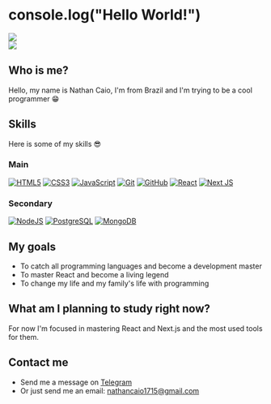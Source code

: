 # console.log("Hello World!")

<a href="https://github.com/nc0ds?tab=repositories" align="center">
  <img align="center" src="https://github-readme-stats.vercel.app/api?username=nc0ds&count_private=true&show_icons=true&theme=vision-friendly-dark&layout=compact" />
</a>
<br />
<a href="https://github.com/nc0ds?tab=repositories" align="center">
  <img align="center" src="https://github-readme-stats.vercel.app/api/top-langs/?username=nc0ds&layout=compact&theme=vision-friendly-dark" />
</a>

## Who is me?
Hello, my name is Nathan Caio, I'm from Brazil and I'm trying to be a cool programmer 😁

## Skills
Here is some of my skills 😎

### Main
[![HTML5](https://img.shields.io/badge/HTML5-E34F26?style=for-the-badge&logo=html5&logoColor=white)](#)
[![CSS3](https://img.shields.io/badge/CSS3-1572B6?style=for-the-badge&logo=css3&logoColor=white)](#)
[![JavaScript](https://img.shields.io/badge/JavaScript-F7DF1E?style=for-the-badge&logo=javascript&logoColor=black)](#)
[![Git](https://img.shields.io/badge/git-%23F05033.svg?style=for-the-badge&logo=git&logoColor=white)](#)
[![GitHub](https://img.shields.io/badge/GitHub-100000?style=for-the-badge&logo=github&logoColor=white)](#)
[![React](https://img.shields.io/badge/React-20232A?style=for-the-badge&logo=react&logoColor=61DAFB)](#)
[![Next JS](https://img.shields.io/badge/Next-black?style=for-the-badge&logo=next.js&logoColor=white)](#)

### Secondary
[![NodeJS](https://img.shields.io/badge/Node.js-43853D?style=for-the-badge&logo=node.js&logoColor=white)](#)
[![PostgreSQL](https://img.shields.io/badge/PostgreSQL-316192?style=for-the-badge&logo=postgresql&logoColor=white)](#)
[![MongoDB](https://img.shields.io/badge/MongoDB-4EA94B?style=for-the-badge&logo=mongodb&logoColor=white)](#)

## My goals
- To catch all programming languages and become a development master
- To master React and become a living legend
- To change my life and my family's life with programming

## What am I planning to study right now?
For now I'm focused in mastering React and Next.js and the most used tools for them.

## Contact me
- Send me a message on [Telegram](https://t.me/nc0ds)
- Or just send me an email: nathancaio1715@gmail.com
